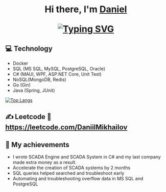 <h1 align="center">Hi there, I'm <a href="https://daniilshat.ru/](https://zenitcomreal34.wixsite.com/daniil-portfolio" target="_blank">Daniel</a> 
  
[![Typing SVG](https://readme-typing-svg.herokuapp.com?color=%2336BCF7&lines=data+engineer+and+backend+developer)](https://git.io/typing-svg)

## :computer: Technology
 - Docker
 - SQL  (MS SQL, MySQL, PostgreSQL, Oracle)
 - C# (MAUI, WPF, ASP.NET Core, Unit Test)
 - NoSQL(MongoDB, Redis)
 - Go (Gin)
 - Java (Spring, JUnit)

[![Top Langs](https://github-readme-stats.vercel.app/api/top-langs/?username=OnvoKoder&theme=vision-friendly-dark)](https://github.com/OnvoKoder/github-readme-stats)

## :writing_hand: Leetcode :link: https://leetcode.com/DaniilMikhailov

## :100: My achievements
- I wrote SCADA Engine and SCADA System in C# and my last company made extra money as a result.
- Accelerate the creation of SCADA systems by 2 months
- SQL queries helped searched and troubleshoot early
- Automating and troubleshooting overflow data in MS SQL and PostgreSQL
